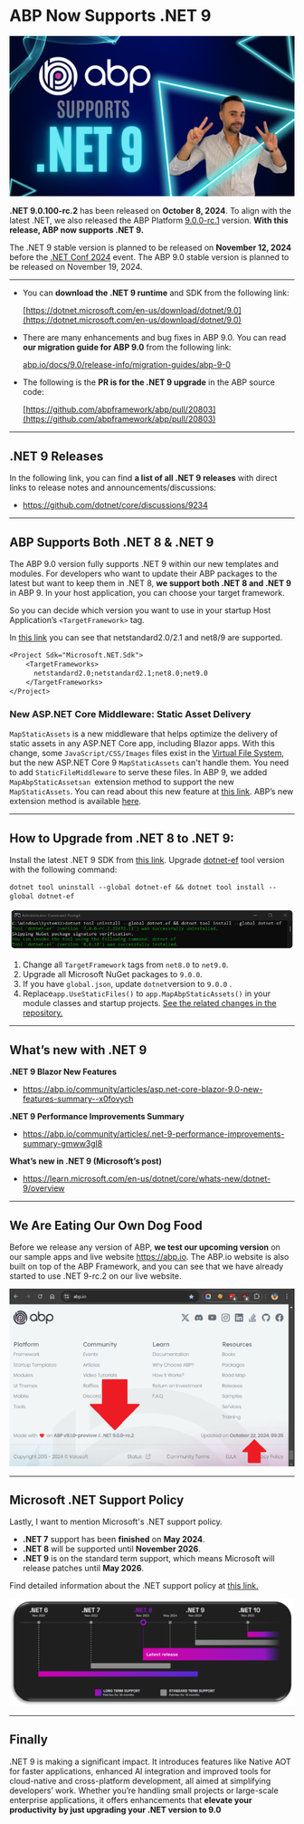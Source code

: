 # ABP Now Supports .NET 9

![Cover image](cover.png)



**.NET 9.0.100-rc.2**  has been released on **October 8, 2024**. To align with the latest .NET, we also released the ABP Platform [9.0.0-rc.1](https://github.com/abpframework/abp/releases/tag/9.0.0-rc.1) version. 
**With this release, ABP now supports .NET 9.**

The .NET 9 stable version is planned to be released on **November 12, 2024** before the [.NET Conf 2024](https://www.dotnetconf.net/) event. The ABP 9.0 stable version is planned to be released on November 19, 2024. 

---

- You can **download the .NET 9 runtime** and SDK from the following link:

  [https://dotnet.microsoft.com/en-us/download/dotnet/9.0](https://dotnet.microsoft.com/en-us/download/dotnet/9.0)

- There are many enhancements and bug fixes in ABP 9.0. 
  You can read **our migration guide for ABP 9.0** from the following link:

  [abp.io/docs/9.0/release-info/migration-guides/abp-9-0](https://abp.io/docs/9.0/release-info/migration-guides/abp-9-0)

- The following is the **PR is for the .NET 9 upgrade** in the ABP source code:

  [https://github.com/abpframework/abp/pull/20803](https://github.com/abpframework/abp/pull/20803)

---



## .NET 9 Releases

In the following link, you can find **a list of all .NET 9 releases** with direct links to release notes and announcements/discussions:

* https://github.com/dotnet/core/discussions/9234



---



## ABP Supports Both .NET 8 & .NET 9

The ABP 9.0 version fully supports .NET 9 within our new templates and modules. For developers who want to update their ABP packages to the latest but want to keep them in .NET 8, **we support both .NET 8 and .NET 9** in ABP 9. In your host application, you can choose your target framework.

So you can decide which version you want to use in your startup Host Application’s `<TargetFramework>` tag.

In [this link](https://github.com/abpframework/abp/blob/dev/framework/src/Volo.Abp/Volo.Abp.csproj#L7) you can see that netstandard2.0/2.1 and net8/9 are supported.

```
<Project Sdk="Microsoft.NET.Sdk">
    <TargetFrameworks>
      netstandard2.0;netstandard2.1;net8.0;net9.0
    </TargetFrameworks>
</Project>
```



### New ASP.NET Core Middleware: Static Asset Delivery

`MapStaticAssets` is a new middleware that helps optimize the delivery of static assets in any ASP.NET Core app, including Blazor apps. With this change, some `JavaScript/CSS/Images` files exist in the [Virtual File System](https://abp.io/docs/latest/framework/infrastructure/virtual-file-system?_redirected=B8ABF606AA1BDF5C629883DF1061649A), but the new ASP.NET Core 9 `MapStaticAssets` can't handle them. You need to add `StaticFileMiddleware` to serve these files. In ABP 9, we added `MapAbpStaticAssetsan `extension method to support the new `MapStaticAssets`. You can read about this new feature at [this link](https://learn.microsoft.com/en-us/aspnet/core/release-notes/aspnetcore-9.0?view=aspnetcore-8.0#static-asset-delivery-optimization). 
ABP’s new extension method is available [here](https://github.com/abpframework/abp/blob/dev/framework/src/Volo.Abp.AspNetCore/Microsoft/AspNetCore/Builder/AbpApplicationBuilderExtensions.cs#L129-L198).

---



## How to Upgrade from .NET 8 to .NET 9:

Install the latest .NET 9 SDK from [this link](https://dotnet.microsoft.com/en-us/download/dotnet/9.0).
Upgrade [dotnet-ef](https://learn.microsoft.com/en-us/ef/core/cli/dotnet) tool version with the following command:

```
dotnet tool uninstall --global dotnet-ef && dotnet tool install --global dotnet-ef
```

![EF Core Upgrade](ef-core-upgrade.png)

1. Change all `TargetFramework` tags from `net8.0` to `net9.0`.
2. Upgrade all Microsoft NuGet packages to `9.0.0`.
3. If you have `global.json`, update `dotnet`version to `9.0.0` .
4. Replace`app.UseStaticFiles()` to `app.MapAbpStaticAssets()` in your module classes and startup projects.
   [See the related changes in the repository.](https://github.com/abpframework/abp/commit/0f34f6dfcdbeb5d27fd63cf764f1ef13eb9cdfcd)



---



## What’s new with .NET 9

**.NET 9 Blazor New Features**

- https://abp.io/community/articles/asp.net-core-blazor-9.0-new-features-summary--x0fovych

**.NET 9 Performance Improvements Summary**

- https://abp.io/community/articles/.net-9-performance-improvements-summary-gmww3gl8

**What’s new in .NET 9 (Microsoft’s post)**

- https://learn.microsoft.com/en-us/dotnet/core/whats-new/dotnet-9/overview



---



## We Are Eating Our Own Dog Food

Before we release any version of ABP, **we test our upcoming version** on our sample apps and live website https://abp.io. The ABP.io website is also built on top of the ABP Framework, and you can see that we have already started to use .NET 9-rc.2 on our live website.

![Eating our own dog food](dog-food.png)



---



## Microsoft .NET Support Policy

Lastly, I want to mention Microsoft's .NET support policy.

- **.NET 7** support has been **finished** on **May 2024**. 
- **.NET 8** will be supported until **November 2026**.
- **.NET 9** is on the standard term support, which means Microsoft will release patches until **May 2026**.

Find detailed information about the .NET support policy at [this link.](https://dotnet.microsoft.com/en-us/platform/support/policy/dotnet-core) 

![.NET Core Official Support Policy](net-support-policy.png)

---



## Finally

.NET 9 is making a significant impact. It introduces features like Native AOT for faster applications, enhanced AI integration and improved tools for cloud-native and cross-platform development, all aimed at simplifying developers’ work. Whether you’re handling small projects or large-scale enterprise applications, it offers enhancements that **elevate your productivity by just upgrading your .NET version to 9.0** 
